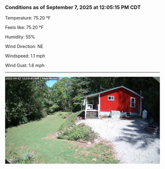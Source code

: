 ### Conditions as of September 7, 2025 at 12:05:15 PM CDT 

Temperature: 75.20 &deg;F

Feels like: 75.20 &deg;F

Humidity: 55%

Wind Direction: NE

Windspeed: 1.1 mph

Wind Gust: 1.6 mph

---

<img src="./images/latest.jpeg"/>

